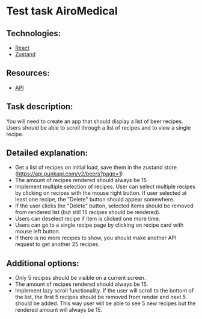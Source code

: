 # Test task AiroMedical

## Technologies:
- [React](https://react.dev/)
- [Zustand](https://zustand-demo.pmnd.rs/)

## Resources:
- [API](https://api.punkapi.com/v2/beers?page=1)

## Task description:
You will need to create an app that should display a list of beer recipes. Users should be able to
scroll through a list of recipes and to view a single recipe.

## Detailed explanation:
- Get a list of recipes on initial load, save them in the zustand store
(https://api.punkapi.com/v2/beers?page=1)
- The amount of recipes rendered should always be 15
- Implement multiple selection of recipes. User can select multiple recipes by clicking on
recipes with the mouse right button. If user selected at least one recipe, the "Delete"
button should appear somewhere.
- If the user clicks the "Delete" button, selected items should be removed from rendered
list (but still 15 recipes should be rendered).
- Users can deselect recipe if item is clicked one more time.
- Users can go to a single recipe page by clicking on recipe card with mouse left button.
- If there is no more recipes to show, you should make another API request to get another
25 recipes.

## Additional options:
- Only 5 recipes should be visible on a current screen.
- The amount of recipes rendered should always be 15.
- Implement lazy scroll functionality. If the user will scroll to the bottom of the list, the first 5
recipes should be removed from render and next 5 should be added. This way user will
be able to see 5 new recipes but the rendered amount will always be 15.
